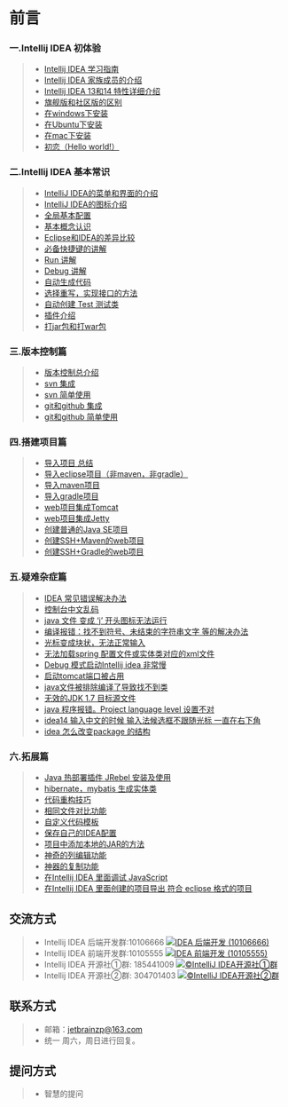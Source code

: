 # 前言
### 一.Intellij IDEA 初体验
> * [Intellij IDEA 学习指南](aaa-Intellij-IDEA-guide.md)
> * [Intellij IDEA 家族成员的介绍](aaa-introduce-jetbrain-products.md)
> * [Intellij IDEA 13和14 特性详细介绍](aaa-Intellij-IDEA-Features.md)
> * [旗舰版和社区版的区别](aaa-IntelliJ-IDEA-Editions-Comparison.md)
> * [在windows下安装](aaa-install-window.md)
> * [在Ubuntu下安装](aaa-install-ubuntu.md)
> * [在mac下安装](aaa-install-mac.md)
> * [初恋（Hello world!）](aaa-first-hello-world.md)

### 二.Intellij IDEA 基本常识
> * [IntelliJ IDEA的菜单和界面的介绍](bbb-introduce-button-setting.md)
> * [IntelliJ IDEA的图标介绍](bbb-know-symbols.md)
> * [全局基本配置](bbb-global-defautl-setting.md)
> * [基本概念认识](bbb-project-module.md)
> * [Eclipse和IDEA的差异比较](bbb-eclipse-vs-idea.md)
> * [必备快捷键的讲解](bbb-introduce-keymap.md)
> * [Run 讲解](bbb-introduce-run.md)
> * [Debug 讲解](bbb-introduce-debug.md)
> * [自动生成代码](bbb-generate-code.md)
> * [选择重写，实现接口的方法](bbb-override-method.md)
> * [自动创建 Test 测试类](bbb-create-test.md)
> * [插件介绍](bbb-introduce-plugins.md)
> * [打jar包和打war包](bbb-packing.md)

### 三.版本控制篇
> *  [版本控制总介绍](ccc-introduce-version-control.md)
> *  [svn 集成]()
> *  [svn 简单使用]()
> *  [git和github 集成]()
> *  [git和github 简单使用]()

### 四.搭建项目篇
> * [导入项目 总结]()
> * [导入eclipse项目（非maven，非gradle）]()
> * [导入maven项目]()
> * [导入gradle项目]()
> * [web项目集成Tomcat]()
> * [web项目集成Jetty]()
> * [创建普通的Java SE项目]()
> * [创建SSH+Maven的web项目]()
> * [创建SSH+Gradle的web项目]()

### 五.疑难杂症篇
> *  [IDEA 常见错误解决办法]()
> *  [控制台中文乱码]()
> *  [java 文件 变成 ‘j’ 开头图标无法运行]()
> *  [编译报错：找不到符号、未结束的字符串文字 等的解决办法]()
> *  [光标变成块状，无法正常输入]()
> *  [无法加载spring 配置文件或实体类对应的xml文件]()
> *  [Debug 模式启动Intellij idea 非常慢]()
> *  [启动tomcat端口被占用]()
> *  [java文件被排除编译了导致找不到类]()
> *  [无效的JDK 1.7 目标源文件]()
> *  [java 程序报错。Project language level 设置不对]()
> *  [idea14 输入中文的时候  输入法候选框不跟随光标 一直在右下角]()
> *  [idea 怎么改变package 的结构]()

### 六.拓展篇
> * [Java 热部署插件 JRebel 安装及使用]()
> * [hibernate，mybatis 生成实体类]()
> * [代码重构技巧]()
> * [相同文件对比功能]()
> * [自定义代码模板]()
> * [保存自己的IDEA配置]()
> * [项目中添加本地的JAR的方法]()
> * [神奇的列编辑功能]()
> * [神器的复制功能]()
> * [在Intellij IDEA 里面调试 JavaScript]()
> * [在Intellij IDEA 里面创建的项目导出 符合 eclipse 格式的项目]()

## 交流方式
> * Intellij IDEA 后端开发群:10106666  <a target="_blank" href="http://shang.qq.com/wpa/qunwpa?idkey=cf27f5debc95d432ec9192af231e837587949fe964b8179e1a0670d8e4690f7d"><img border="0" src="http://pub.idqqimg.com/wpa/images/group.png" alt="IDEA 后端开发 (10106666)" title="IDEA 后端开发 (10106666)"></a>
> * Intellij IDEA 前端开发群:10105555  <a target="_blank" href="http://shang.qq.com/wpa/qunwpa?idkey=9bc1be7de3c1c30d8aaa8480f5a989974c13bf7e3b0fc9a3bfdfbf98db570d3f"><img border="0" src="http://pub.idqqimg.com/wpa/images/group.png" alt="IDEA 前端开发 (10105555)" title="IDEA 前端开发 (10105555)"></a>
> * Intellij IDEA 开源社①群: 185441009  <a target="_blank" href="http://shang.qq.com/wpa/qunwpa?idkey=fc28b234bd59265282ef87fd1b1a7e8602b4a3a136435a8ada1253058438ec85"><img border="0" src="http://pub.idqqimg.com/wpa/images/group.png" alt="©IntelliJ IDEA开源社①群" title="©IntelliJ IDEA开源社①群"></a>
> * Intellij IDEA 开源社②群: 304701403  <a target="_blank" href="http://shang.qq.com/wpa/qunwpa?idkey=7de7efb98aee832de969586385958a595ef97e3a87a2852fa57d5aa394f56dcb"><img border="0" src="http://pub.idqqimg.com/wpa/images/group.png" alt="©IntelliJ IDEA开源社②群" title="©IntelliJ IDEA开源社②群"></a>

## 联系方式
> * 邮箱：jetbrainzp@163.com
> * 统一 周六，周日进行回复。

## 提问方式
> * 智慧的提问
